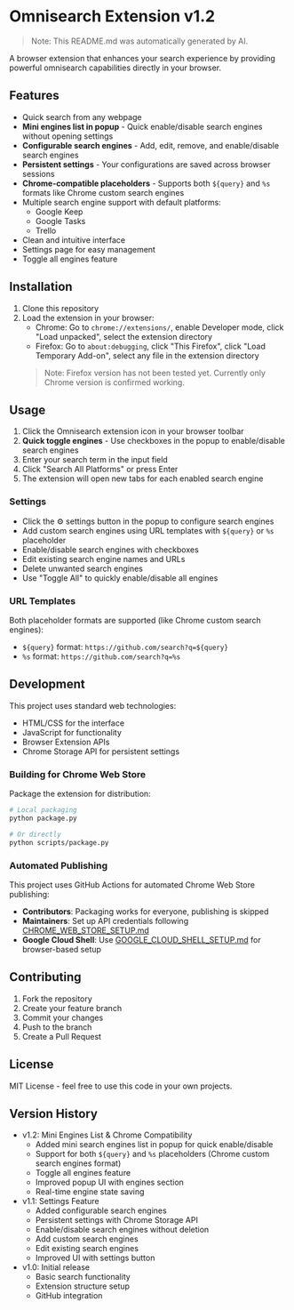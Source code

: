 # Omnisearch Extension v1.2

> Note: This README.md was automatically generated by AI.

A browser extension that enhances your search experience by providing powerful omnisearch capabilities directly in your browser.

## Features
- Quick search from any webpage
- **Mini engines list in popup** - Quick enable/disable search engines without opening settings
- **Configurable search engines** - Add, edit, remove, and enable/disable search engines
- **Persistent settings** - Your configurations are saved across browser sessions
- **Chrome-compatible placeholders** - Supports both `${query}` and `%s` formats like Chrome custom search engines
- Multiple search engine support with default platforms:
  - Google Keep
  - Google Tasks  
  - Trello
- Clean and intuitive interface
- Settings page for easy management
- Toggle all engines feature

## Installation
1. Clone this repository
2. Load the extension in your browser:
   - Chrome: Go to `chrome://extensions/`, enable Developer mode, click "Load unpacked", select the extension directory
   - Firefox: Go to `about:debugging`, click "This Firefox", click "Load Temporary Add-on", select any file in the extension directory
   > Note: Firefox version has not been tested yet. Currently only Chrome version is confirmed working.

## Usage
1. Click the Omnisearch extension icon in your browser toolbar
2. **Quick toggle engines** - Use checkboxes in the popup to enable/disable search engines
3. Enter your search term in the input field
4. Click "Search All Platforms" or press Enter
5. The extension will open new tabs for each enabled search engine

### Settings
- Click the ⚙️ settings button in the popup to configure search engines
- Add custom search engines using URL templates with `${query}` or `%s` placeholder
- Enable/disable search engines with checkboxes
- Edit existing search engine names and URLs
- Delete unwanted search engines
- Use "Toggle All" to quickly enable/disable all engines

### URL Templates
Both placeholder formats are supported (like Chrome custom search engines):
- `${query}` format: `https://github.com/search?q=${query}`
- `%s` format: `https://github.com/search?q=%s`

## Development
This project uses standard web technologies:
- HTML/CSS for the interface
- JavaScript for functionality
- Browser Extension APIs
- Chrome Storage API for persistent settings

### Building for Chrome Web Store
Package the extension for distribution:

```bash
# Local packaging
python package.py

# Or directly
python scripts/package.py
```

### Automated Publishing
This project uses GitHub Actions for automated Chrome Web Store publishing:
- **Contributors**: Packaging works for everyone, publishing is skipped
- **Maintainers**: Set up API credentials following [CHROME_WEB_STORE_SETUP.md](CHROME_WEB_STORE_SETUP.md)
- **Google Cloud Shell**: Use [GOOGLE_CLOUD_SHELL_SETUP.md](GOOGLE_CLOUD_SHELL_SETUP.md) for browser-based setup

## Contributing
1. Fork the repository
2. Create your feature branch
3. Commit your changes
4. Push to the branch
5. Create a Pull Request

## License
MIT License - feel free to use this code in your own projects.

## Version History
- v1.2: Mini Engines List & Chrome Compatibility
  - Added mini search engines list in popup for quick enable/disable
  - Support for both `${query}` and `%s` placeholders (Chrome custom search engines format)
  - Toggle all engines feature
  - Improved popup UI with engines section
  - Real-time engine state saving
- v1.1: Settings Feature
  - Added configurable search engines
  - Persistent settings with Chrome Storage API
  - Enable/disable search engines without deletion
  - Add custom search engines
  - Edit existing search engines
  - Improved UI with settings button
- v1.0: Initial release
  - Basic search functionality
  - Extension structure setup
  - GitHub integration 